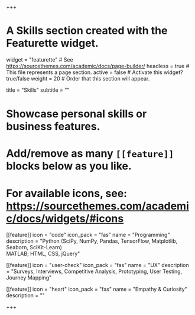 +++
# A Skills section created with the Featurette widget.
widget = "featurette"  # See https://sourcethemes.com/academic/docs/page-builder/
headless = true  # This file represents a page section.
active = false  # Activate this widget? true/false
weight = 20  # Order that this section will appear.

title = "Skills"
subtitle = ""

# Showcase personal skills or business features.
#
# Add/remove as many `[[feature]]` blocks below as you like.
#
# For available icons, see: https://sourcethemes.com/academic/docs/widgets/#icons

[[feature]]
  icon = "code"
  icon_pack = "fas"
  name = "Programming"
  description = "Python (SciPy, NumPy, Pandas, TensorFlow, Matplotlib, Seaborn, SciKit-Learn)<br>MATLAB; HTML, CSS, jQuery"

[[feature]]
  icon = "user-check"
  icon_pack = "fas"
  name = "UX"
  description = "Surveys, Interviews, Competitive Analysis, Prototyping, User Testing, Journey Mapping"

[[feature]]
  icon = "heart"
  icon_pack = "fas"
  name = "Empathy & Curiosity"
  description = ""

+++
<!--[[feature]]
  icon = "mug-hot"
  icon_pack = "fas"
  name = "Coffee"
  description = "99% <br><br> ```>>>if coffee:```<br>&nbsp;&nbsp;&nbsp;&nbsp;&nbsp;&nbsp;&nbsp;&nbsp;&nbsp;&nbsp;&nbsp;&nbsp;```   ... print(True)``` :smile:"

+++
<!-- <br>&nbsp;&nbsp;&nbsp;&nbsp;&nbsp;&nbsp;&nbsp;&nbsp;&nbsp;&nbsp;.&nbsp;.&nbsp;.&nbsp;&nbsp;&nbsp;&nbsp;&nbsp; -->
